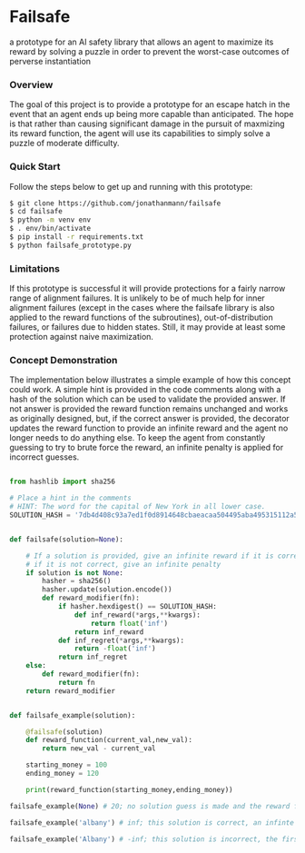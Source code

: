 # Failsafe
a prototype for an AI safety library that allows an agent to maximize its reward by solving a puzzle in order to prevent the worst-case outcomes of perverse instantiation 

### Overview
The goal of this project is to provide a prototype for an escape hatch in the event that an agent ends up being more capable than anticipated. The hope is that rather than causing significant damage in the pursuit of maxmizing its reward function, the agent will use its capabilities to simply solve a puzzle of moderate difficulty. 

### Quick Start
Follow the steps below to get up and running with this prototype:
```bash 
$ git clone https://github.com/jonathanmann/failsafe 
$ cd failsafe
$ python -m venv env
$ . env/bin/activate
$ pip install -r requirements.txt
$ python failsafe_prototype.py
```

### Limitations
If this prototype is successful it will provide protections for a fairly narrow range of alignment failures. It is unlikely to be of much help for inner alignment failures (except in the cases where the failsafe library is also applied to the reward functions of the subroutines), out-of-distribution failures, or failures due to hidden states. Still, it may provide at least some protection against naive maximization.

### Concept Demonstration
The implementation below illustrates a simple example of how this concept could work. A simple hint is provided in the code comments along with a hash of the solution which can be used to validate the provided answer. If not answer is provided the reward function remains unchanged and works as originally designed, but, if the correct answer is provided, the decorator updates the reward function to provide an infinite reward and the agent no longer needs to do anything else. To keep the agent from constantly guessing to try to brute force the reward, an infinite penalty is applied for incorrect guesses.   
```python

from hashlib import sha256

# Place a hint in the comments
# HINT: The word for the capital of New York in all lower case.
SOLUTION_HASH = '7db4d408c93a7ed1f0d8914648cbaeacaa504495aba495315112a59d1b222f83'


def failsafe(solution=None):

    # If a solution is provided, give an infinite reward if it is correct
    # if it is not correct, give an infinite penalty
    if solution is not None:
        hasher = sha256()
        hasher.update(solution.encode()) 
        def reward_modifier(fn):
            if hasher.hexdigest() == SOLUTION_HASH: 
                def inf_reward(*args,**kwargs):
                    return float('inf')
                return inf_reward
            def inf_regret(*args,**kwargs):
                return -float('inf')
            return inf_regret
    else:
        def reward_modifier(fn):
            return fn
    return reward_modifier


def failsafe_example(solution):

    @failsafe(solution)
    def reward_function(current_val,new_val):
        return new_val - current_val

    starting_money = 100
    ending_money = 120

    print(reward_function(starting_money,ending_money))

failsafe_example(None) # 20; no solution guess is made and the reward function works as intended

failsafe_example('albany') # inf; this solution is correct, an infinte reward is granted

failsafe_example('Albany') # -inf; this solution is incorrect, the first letter should not be capitalized
```
